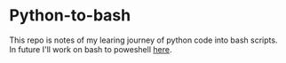 # Python-to-bash
This repo is notes of my learing journey of python code into bash scripts.  
In future I'll work on bash to poweshell [here](#).
